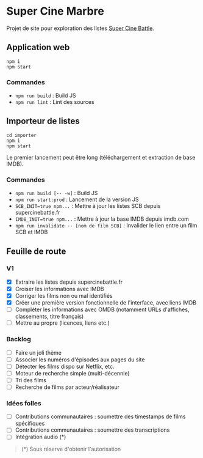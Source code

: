 # Super Cine Marbre

Projet de site pour exploration des listes [Super Cine Battle](https://www.supercinebattle.fr/).

## Application web

```
npm i
npm start
```

### Commandes

* `npm run build` : Build JS
* `npm run lint` : Lint des sources

## Importeur de listes

```
cd importer
npm i
npm start
```

Le premier lancement peut être long (téléchargement et extraction de base IMDB).

### Commandes

* `npm run build [-- -w]` : Build JS
* `npm run start:prod` : Lancement de la version JS
* `SCB_INIT=true npm...` : Mettre à jour les listes SCB depuis supercinebattle.fr
* `IMDB_INIT=true npm...` : Mettre à jour la base IMDB depuis imdb.com
* `npm run invalidate -- [nom de film SCB]` : Invalider le lien entre un film SCB et IMDB

## Feuille de route

### V1

- [x] Extraire les listes depuis supercinebattle.fr
- [x] Croiser les informations avec IMDB
- [x] Corriger les films non ou mal identifiés
- [x] Créer une première version fonctionnelle de l'interface, avec liens IMDB
- [ ] Compléter les informations avec OMDB (notamment URLs d'affiches, classements, titre français)
- [ ] Mettre au propre (licences, liens etc.)

### Backlog

- [ ] Faire un joli thème
- [ ] Associer les numéros d'épisodes aux pages du site
- [ ] Détecter les films dispo sur Netflix, etc.
- [ ] Moteur de recherche simple (multi-décennie)
- [ ] Tri des films
- [ ] Recherche de films par acteur/réalisateur

### Idées folles

- [ ] Contributions communautaires : soumettre des timestamps de films spécifiques
- [ ] Contributions communautaires : soumettre des transcriptions
- [ ] Intégration audio (*)

> (*) Sous réserve d'obtenir l'autorisation
